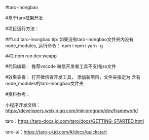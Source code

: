 #taro-inongbao

#基于taro框架开发

#项目运行方法：

##1.cd taro-inongbao
tip:
 如果没有taro-inongbao文件夹内没有node_modules,
 运行命令：
 npm i
 npm i yarn -g

##2.npm run dev:weapp 

#代码编辑：
推荐vscode
微信开发者工具不支持jsx文件

#效果查看：
打开微信者开发工具，
添加新项目，文件夹指定为  含有node_modules的taro-inongbao文件夹



#资料参考：

小程序开发文档：https://developers.weixin.qq.com/miniprogram/dev/framework/

taro：https://taro-docs.jd.com/taro/docs/GETTING-STARTED.html

taro-ui：https://taro-ui.jd.com/#/docs/quickstart



